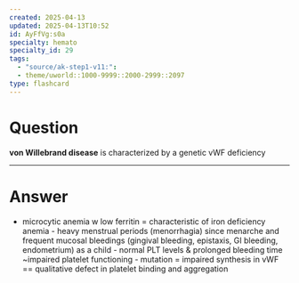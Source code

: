 ```yaml
---
created: 2025-04-13
updated: 2025-04-13T10:52
id: AyFfVg:s0a
specialty: hemato
specialty_id: 29
tags:
  - "source/ak-step1-v11:": 
  - theme/uworld::1000-9999::2000-2999::2097
type: flashcard
---
```


# Question
**von Willebrand disease** is characterized by a genetic vWF deficiency

---

# Answer
- microcytic anemia w low ferritin = characteristic of iron deficiency anemia    - heavy menstrual periods (menorrhagia) since menarche and frequent mucosal bleedings (gingival bleeding, epistaxis, GI bleeding, endometrium) as a child   - normal PLT levels & prolonged bleeding time ~impaired platelet functioning   - mutation = impaired synthesis in vWF == qualitative defect in platelet binding and aggregation